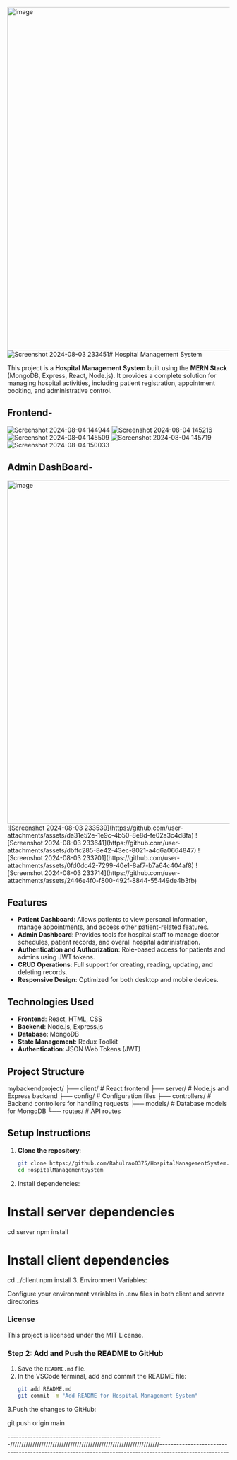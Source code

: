 <img width="776" alt="image" src="https://github.com/user-attachments/assets/4374dfb3-1ba4-4782-bb03-5012dc5cd688">![Screenshot 2024-08-03 233451](https://github.com/user-attachments/assets/903f9872-52cc-4ab5-95c2-c1b12b008b1f)# Hospital Management System

This project is a **Hospital Management System** built using the **MERN Stack** (MongoDB, Express, React, Node.js). It provides a complete solution for managing hospital activities, including patient registration, appointment booking, and administrative control.


## Frontend-
![Screenshot 2024-08-04 144944](https://github.com/user-attachments/assets/47d317c9-f769-4b68-90b5-4e6043d37b77)
![Screenshot 2024-08-04 145216](https://github.com/user-attachments/assets/dfffcc0f-3b35-42ff-ae27-3c04f0df0b9d)
![Screenshot 2024-08-04 145509](https://github.com/user-attachments/assets/8ad4d7d7-acb9-4a9b-a956-6413344b3592)
![Screenshot 2024-08-04 145719](https://github.com/user-attachments/assets/06eeed8b-aa6a-4e23-a011-ee8c29a27b76)
![Screenshot 2024-08-04 150033](https://github.com/user-attachments/assets/bbef74ed-1130-481b-bc13-e53fa4eab15c)





## Admin DashBoard-
<img width="776" alt="image" src="https://github.com/user-attachments/assets/85a7b503-a3e7-4a94-9fea-460ca0916058">
![Screenshot 2024-08-03 233539](https://github.com/user-attachments/assets/da31e52e-1e9c-4b50-8e8d-fe02a3c4d8fa)
![Screenshot 2024-08-03 233641](https://github.com/user-attachments/assets/dbffc285-8e42-43ec-8021-a4d6a0664847)
![Screenshot 2024-08-03 233701](https://github.com/user-attachments/assets/0fd0dc42-7299-40e1-8af7-b7a64c404af8)
![Screenshot 2024-08-03 233714](https://github.com/user-attachments/assets/2446e4f0-f800-492f-8844-55449de4b3fb)





## Features

- **Patient Dashboard**: Allows patients to view personal information, manage appointments, and access other patient-related features.
- **Admin Dashboard**: Provides tools for hospital staff to manage doctor schedules, patient records, and overall hospital administration.
- **Authentication and Authorization**: Role-based access for patients and admins using JWT tokens.
- **CRUD Operations**: Full support for creating, reading, updating, and deleting records.
- **Responsive Design**: Optimized for both desktop and mobile devices.

## Technologies Used

- **Frontend**: React, HTML, CSS
- **Backend**: Node.js, Express.js
- **Database**: MongoDB
- **State Management**: Redux Toolkit
- **Authentication**: JSON Web Tokens (JWT)

## Project Structure
mybackendproject/ ├── client/ # React frontend ├── server/ # Node.js and Express backend ├── config/ # Configuration files ├── controllers/ # Backend controllers for handling requests ├── models/ # Database models for MongoDB └── routes/ # API routes



## Setup Instructions

1. **Clone the repository**:
   ```bash
   git clone https://github.com/Rahulrao0375/HospitalManagementSystem.git
   cd HospitalManagementSystem

2. Install dependencies:
 # Install server dependencies
cd server
npm install

# Install client dependencies
cd ../client
npm install
3. Environment Variables:

Configure your environment variables in .env files in both client and server directories
  
### License
This project is licensed under the MIT License.

### Step 2: Add and Push the README to GitHub
1. Save the `README.md` file.
2. In the VSCode terminal, add and commit the README file:
   ```bash
   git add README.md
   git commit -m "Add README for Hospital Management System"
3.Push the changes to GitHub:

git push origin main

-------------------------------------------------------///////////////////////////////////////////////////////////////////------------------------------------------------------------------------------------------------------
